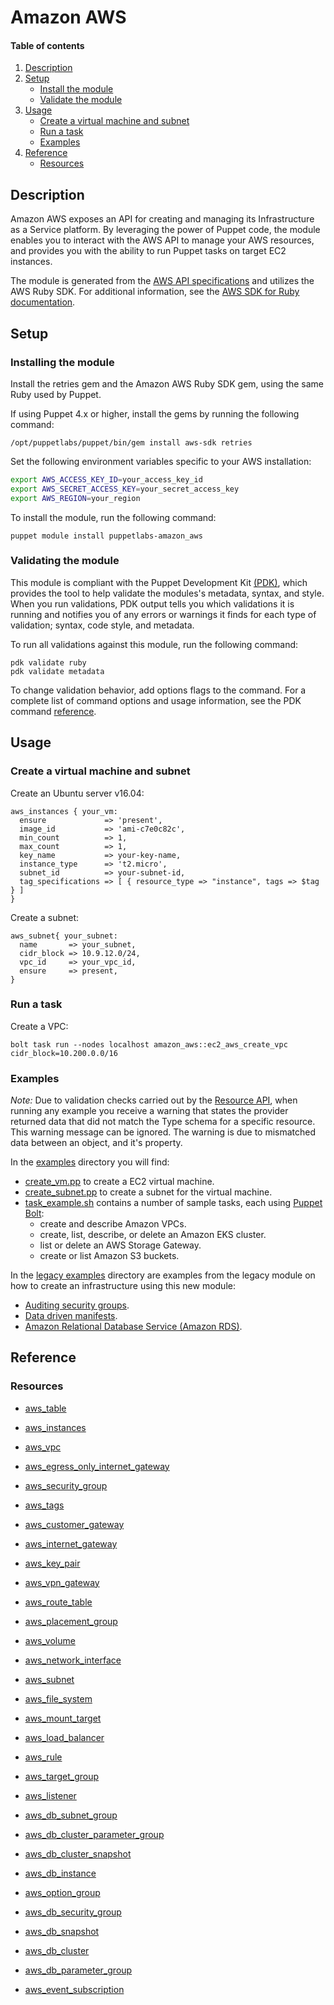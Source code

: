 # Amazon AWS

#### Table of contents

1. [Description](#description)
2. [Setup](#setup)
   * [Install the module](#installing-the-module)
   * [Validate the module](#validating-the-module)
3. [Usage](#usage)
   * [Create a virtual machine and subnet](#create-a-virtual-machine-and-subnet)
   * [Run a task](#run-a-task)
   * [Examples](#examples)
4. [Reference](#reference)
   * [Resources](#resources)

## Description

Amazon AWS exposes an API for creating and managing its Infrastructure as a Service platform. By leveraging the power of Puppet code, the module enables you to interact with the AWS API to manage your AWS resources, and provides you with the ability to run Puppet tasks on target EC2 instances.

The module is generated from the [AWS API specifications](https://github.com/aws/aws-sdk-go-v2/tree/master/models/apis) and utilizes the AWS Ruby SDK. For additional information, see the [AWS SDK for Ruby documentation](https://docs.aws.amazon.com/sdk-for-ruby/v3/api/).

## Setup

### Installing the module

Install the retries gem and the Amazon AWS Ruby SDK gem, using the same Ruby used by Puppet.

If using Puppet 4.x or higher, install the gems by running the following command:

```
/opt/puppetlabs/puppet/bin/gem install aws-sdk retries
```

Set the following environment variables specific to your AWS installation:

```bash
export AWS_ACCESS_KEY_ID=your_access_key_id
export AWS_SECRET_ACCESS_KEY=your_secret_access_key
export AWS_REGION=your_region
```

To install the module, run the following command:

```
puppet module install puppetlabs-amazon_aws
```

### Validating the module

This module is compliant with the Puppet Development Kit [(PDK)](https://puppet.com/docs/pdk/1.x/pdk.html), which provides the tool to help validate the modules's metadata, syntax, and style. When you run validations, PDK output tells you which validations it is running and notifies you of any errors or warnings it finds for each type of validation; syntax, code style, and metadata.

To run all validations against this module, run the following command:

```
pdk validate ruby
pdk validate metadata
``` 

To change validation behavior, add options flags to the command. For a complete list of command options and usage information, see the PDK command [reference](https://puppet.com/docs/pdk/1.x/pdk_reference.html#pdk-validate-command).

## Usage

### Create a virtual machine and subnet

Create an Ubuntu server v16.04:

```puppet
aws_instances { your_vm:
  ensure             => 'present',
  image_id           => 'ami-c7e0c82c',
  min_count          => 1,
  max_count          => 1,
  key_name           => your-key-name,
  instance_type      => 't2.micro',
  subnet_id          => your-subnet-id,
  tag_specifications => [ { resource_type => "instance", tags => $tag } ]
}
```

Create a subnet:

```puppet
aws_subnet{ your_subnet:
  name       => your_subnet,
  cidr_block => 10.9.12.0/24,
  vpc_id     => your_vpc_id,
  ensure     => present,
}
```

### Run a task

Create a VPC:

`bolt task run --nodes localhost amazon_aws::ec2_aws_create_vpc cidr_block=10.200.0.0/16`

### Examples

*Note:* Due to validation checks carried out by the [Resource API](https://puppet.com/docs/puppet/6.0/about_the_resource_api.html), when running any example you receive a warning that states the provider returned data that did not match the Type schema for a specific resource. This warning message can be ignored. The warning is due to mismatched data between an object, and it's property.

In the [examples](https://github.com/puppetlabs/puppetlabs-amazon_aws/blob/master/examples) directory you will find:

* [create_vm.pp](https://github.com/puppetlabs/puppetlabs-amazon_aws/blob/master/examples/create_vm.pp) to create a EC2 virtual machine.
* [create_subnet.pp](https://github.com/puppetlabs/puppetlabs-amazon_aws/blob/master/examples/create_subnet.pp) to create a subnet for the virtual machine.
* [task_example.sh](https://github.com/puppetlabs/puppetlabs-amazon_aws/blob/master/examples/task_example.sh) contains a number of sample tasks, each using [Puppet Bolt](https://puppet.com/docs/bolt/0.x/bolt.html):
  * create and describe Amazon VPCs.
  * create, list, describe, or delete an Amazon EKS cluster.
  * list or delete an AWS Storage Gateway.
  * create or list Amazon S3 buckets.

In the [legacy examples](https://github.com/puppetlabs/puppetlabs-amazon_aws/blob/master/examples/examples_legacy) directory are examples from the legacy module on how to create an infrastructure using this new module:

* [Auditing security groups](https://github.com/puppetlabs/puppetlabs-amazon_aws/blob/master/examples/examples_legacy/audit-security-groups).
* [Data driven manifests](https://github.com/puppetlabs/puppetlabs-amazon_aws/blob/master/examples/examples_legacy/data-driven-manifests).
* [Amazon Relational Database Service (Amazon RDS)](https://github.com/puppetlabs/puppetlabs-amazon_aws/blob/master/examples/examples_legacy/postgres-rds-example).

## Reference

### Resources



* [aws_table](https://github.com/puppetlabs/puppetlabs-amazon_aws/blob/master/aws_table.md)

* [aws_instances](https://github.com/puppetlabs/puppetlabs-amazon_aws/blob/master/aws_instances.md)
* [aws_vpc](https://github.com/puppetlabs/puppetlabs-amazon_aws/blob/master/aws_vpc.md)
* [aws_egress_only_internet_gateway](https://github.com/puppetlabs/puppetlabs-amazon_aws/blob/master/aws_egress_only_internet_gateway.md)
* [aws_security_group](https://github.com/puppetlabs/puppetlabs-amazon_aws/blob/master/aws_security_group.md)
* [aws_tags](https://github.com/puppetlabs/puppetlabs-amazon_aws/blob/master/aws_tags.md)
* [aws_customer_gateway](https://github.com/puppetlabs/puppetlabs-amazon_aws/blob/master/aws_customer_gateway.md)
* [aws_internet_gateway](https://github.com/puppetlabs/puppetlabs-amazon_aws/blob/master/aws_internet_gateway.md)
* [aws_key_pair](https://github.com/puppetlabs/puppetlabs-amazon_aws/blob/master/aws_key_pair.md)
* [aws_vpn_gateway](https://github.com/puppetlabs/puppetlabs-amazon_aws/blob/master/aws_vpn_gateway.md)
* [aws_route_table](https://github.com/puppetlabs/puppetlabs-amazon_aws/blob/master/aws_route_table.md)
* [aws_placement_group](https://github.com/puppetlabs/puppetlabs-amazon_aws/blob/master/aws_placement_group.md)
* [aws_volume](https://github.com/puppetlabs/puppetlabs-amazon_aws/blob/master/aws_volume.md)
* [aws_network_interface](https://github.com/puppetlabs/puppetlabs-amazon_aws/blob/master/aws_network_interface.md)
* [aws_subnet](https://github.com/puppetlabs/puppetlabs-amazon_aws/blob/master/aws_subnet.md)

* [aws_file_system](https://github.com/puppetlabs/puppetlabs-amazon_aws/blob/master/aws_file_system.md)
* [aws_mount_target](https://github.com/puppetlabs/puppetlabs-amazon_aws/blob/master/aws_mount_target.md)

* [aws_load_balancer](https://github.com/puppetlabs/puppetlabs-amazon_aws/blob/master/aws_load_balancer.md)
* [aws_rule](https://github.com/puppetlabs/puppetlabs-amazon_aws/blob/master/aws_rule.md)
* [aws_target_group](https://github.com/puppetlabs/puppetlabs-amazon_aws/blob/master/aws_target_group.md)
* [aws_listener](https://github.com/puppetlabs/puppetlabs-amazon_aws/blob/master/aws_listener.md)

* [aws_db_subnet_group](https://github.com/puppetlabs/puppetlabs-amazon_aws/blob/master/aws_db_subnet_group.md)
* [aws_db_cluster_parameter_group](https://github.com/puppetlabs/puppetlabs-amazon_aws/blob/master/aws_db_cluster_parameter_group.md)
* [aws_db_cluster_snapshot](https://github.com/puppetlabs/puppetlabs-amazon_aws/blob/master/aws_db_cluster_snapshot.md)
* [aws_db_instance](https://github.com/puppetlabs/puppetlabs-amazon_aws/blob/master/aws_db_instance.md)
* [aws_option_group](https://github.com/puppetlabs/puppetlabs-amazon_aws/blob/master/aws_option_group.md)
* [aws_db_security_group](https://github.com/puppetlabs/puppetlabs-amazon_aws/blob/master/aws_db_security_group.md)
* [aws_db_snapshot](https://github.com/puppetlabs/puppetlabs-amazon_aws/blob/master/aws_db_snapshot.md)
* [aws_db_cluster](https://github.com/puppetlabs/puppetlabs-amazon_aws/blob/master/aws_db_cluster.md)
* [aws_db_parameter_group](https://github.com/puppetlabs/puppetlabs-amazon_aws/blob/master/aws_db_parameter_group.md)
* [aws_event_subscription](https://github.com/puppetlabs/puppetlabs-amazon_aws/blob/master/aws_event_subscription.md)

